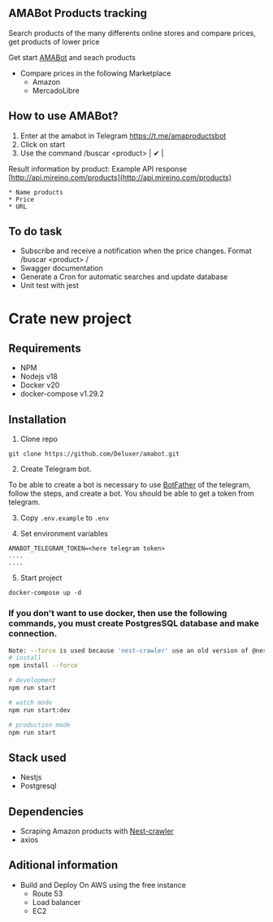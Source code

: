 ## AMABot Products tracking
Search products of the many differents online stores and compare prices, get products of lower price

Get start [AMABot](https://t.me/amaproductsbot) and seach products

* Compare prices in the following Marketplace
    - Amazon
    - MercadoLibre

## How to use AMABot?
1. Enter at the amabot in Telegram https://t.me/amaproductsbot
2. Click on start
3. Use the command /buscar \<product>  | ✔ | 

Result information by product:
Example API response [http://api.mireino.com/products](http://api.mireino.com/products)
```
* Name products
* Price
* URL

```


## To do task
* Subscribe and receive a notification when the price changes. Format /buscar \<product> /<price>
* Swagger documentation
* Generate a Cron for automatic searches and update database
* Unit test with jest


# Crate new project

## Requirements
* NPM
* Nodejs v18
* Docker v20
* docker-compose v1.29.2


## Installation

1. Clone repo
```
git clone https://github.com/Deluxer/amabot.git
```

2. Create Telegram bot.

To be able to create a bot is necessary to use [BotFather](https://t.me/BotFather) of the telegram, follow the steps, and create a bot.
You should be able to get a token from telegram.

3. Copy ```.env.example``` to ```.env```

4. Set environment variables
```
AMABOT_TELEGRAM_TOKEN=<here telegram token>
....
....
```
5. Start project
```
docker-compose up -d
```

### If you don't want to use docker, then use the following commands, you must create PostgresSQL database and make connection.

```bash
Note: --force is used because 'nest-crawler' use an old version of @nestjs/common
# install 
npm install --force

# development
npm run start

# watch mode
npm run start:dev

# production mode
npm run start
```

## Stack used
* Nestjs
* Postgresql

## Dependencies
* Scraping Amazon products with [Nest-crawler](https://www.npmjs.com/package/nest-crawler)
* axios

## Aditional information
* Build and Deploy On AWS using the free instance
    - Route 53
    - Load balancer
    - EC2